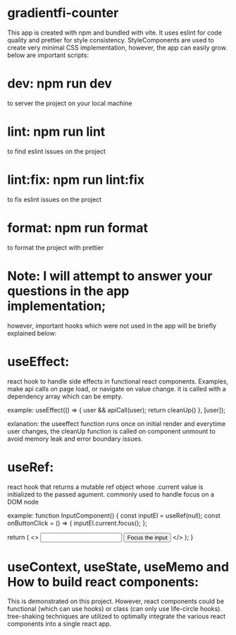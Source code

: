 # gradientfi-counter 
This app is created with npm and bundled with vite. It uses eslint for code quality and prettier for style consistency.
StyleComponents are used to create very minimal CSS implementation, however, the app can easily grow.
below are important scripts:

# dev: npm run dev
to server the project on your local machine

# lint: npm run lint
to find eslint issues on the project

# lint:fix: npm run lint:fix
to fix eslint issues on the project

# format: npm run format
to format the project with prettier

# Note: I will attempt to answer your questions in the app implementation;
 however, important hooks which were not used in the app will be briefly explained below:


# useEffect:
react hook to handle side effects in functional react components. Examples, make api calls on page load, or navigate on value change. 
it is called  with a dependency array which can be empty.

example:
useEffect(() => {
    user && apiCall(user);
    return cleanUp()
}, [user]);

exlanation:
the useeffect function runs once on initial render and everytime user changes, the cleanUp function is called on component unmount to avoid memory leak and error boundary issues.

# useRef:
react hook that returns a mutable ref object whose .current value is initialized to the passed agument. commonly used to handle focus on a DOM node

example:
function InputComponent() {
  const inputEl = useRef(null);
  const onButtonClick = () => {
    inputEl.current.focus();
  };

  return (
    <>
      <input ref={inputEl} type="text" />
      <button onClick={onButtonClick}>Focus the input</button>
    </>
  );
}


# useContext, useState, useMemo and How to build react components:
This is demonstrated on this project.
However, react components could be functional (which can use hooks) or class (can only use life-circle hooks).
tree-shaking techniques are utilized to optimally integrate the various react components into a single react app.



